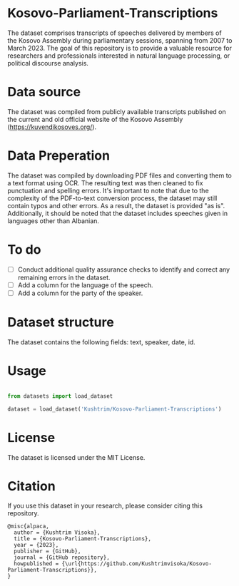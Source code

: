 # Kosovo-Parliament-Transcriptions

The dataset comprises transcripts of speeches delivered by members of the Kosovo Assembly during parliamentary sessions, spanning from 2007 to March 2023. The goal of this repository is to provide a valuable resource for researchers and professionals interested in natural language processing, or political discourse analysis.

# Data source

The dataset was compiled from publicly available transcripts published on the current and old official website of the Kosovo Assembly (https://kuvendikosoves.org/).

# Data Preperation

The dataset was compiled by downloading PDF files and converting them to a text format using OCR. The resulting text was then cleaned to fix punctuation and spelling errors. It's important to note that due to the complexity of the PDF-to-text conversion process, the dataset may still contain typos and other errors. As a result, the dataset is provided "as is". Additionally, it should be noted that the dataset includes speeches given in languages other than Albanian.

# To do

- [ ] Conduct additional quality assurance checks to identify and correct any remaining errors in the dataset.
- [ ] Add a column for the language of the speech.
- [ ] Add a column for the party of the speaker.

# Dataset structure

The dataset contains the following fields: text, speaker, date, id.

# Usage

```python

from datasets import load_dataset

dataset = load_dataset('Kushtrim/Kosovo-Parliament-Transcriptions')

```

# License

The dataset is licensed under the MIT License.

# Citation

If you use this dataset in your research, please consider citing this repository.

```
@misc{alpaca,
  author = {Kushtrim Visoka},
  title = {Kosovo-Parliament-Transcriptions},
  year = {2023},
  publisher = {GitHub},
  journal = {GitHub repository},
  howpublished = {\url{https://github.com/Kushtrimvisoka/Kosovo-Parliament-Transcriptions}},
}
```
